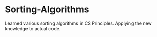 # Sorting-Algorithms
Learned various sorting algorithms in CS Principles. Applying the new knowledge to actual code.
